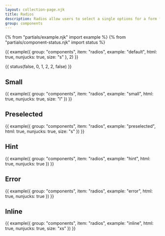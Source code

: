 ```yaml
---
layout: collection-page.njk
title: Radios
description: Radios allow users to select a single options for a form field.
group: components
---
```


{% from "partials/example.njk" import example %}
{% from "partials/component-status.njk" import status %}

{{ example({ group: "components", item: "radios", example: "default", html: true, nunjucks: true, size: "s" }, 2) }}

{{ status(false, 0, 1, 2, 2, false) }}

## Small

{{ example({ group: "components", item: "radios", example: "small", html: true, nunjucks: true, size: "l" }) }}

## Preselected

{{ example({ group: "components", item: "radios", example: "preselected", html: true, nunjucks: true, size: "s" }) }}

## Hint

{{ example({ group: "components", item: "radios", example: "hint", html: true, nunjucks: true }) }}

## Error

{{ example({ group: "components", item: "radios", example: "error", html: true, nunjucks: true }) }}

## Inline

{{ example({ group: "components", item: "radios", example: "inline", html: true, nunjucks: true, size: "xs" }) }}
